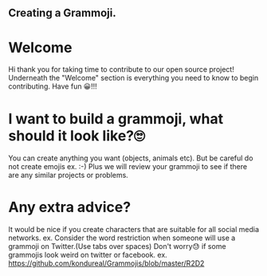 ## Creating a Grammoji.

# Welcome
Hi thank you for taking time to contribute to our open source project!
Underneath the "Welcome" section is everything you need to know to begin contributing.
Have fun 😀!!!

# I want to build a grammoji, what should it look like?🙄
You can create anything you want (objects, animals etc).
But be careful do not create emojis ex. :-) Plus we will review your grammoji
to see if there are any similar projects or problems.

# Any extra advice? 
It would be nice if you create characters that are suitable for all social media networks.
ex. Consider the word restriction when someone will use a grammoji on Twitter.(Use tabs over spaces)
Don't worry😓 if some grammojis look weird on twitter or facebook. 
ex. https://github.com/kondureal/Grammojis/blob/master/R2D2

